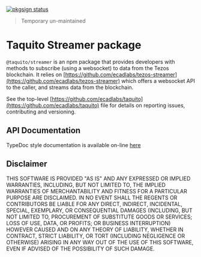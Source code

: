 [![pkgsign status](https://us-central1-pkgsign.cloudfunctions.net/pkgsign-badge?name=@taquito/streamer&expectedIdentity=%40simrob)](https://github.com/RedpointGames/pkgsign)

> Temporary un-maintained

# Taquito Streamer package

`@taquito/streamer` is an npm package that provides developers with methods to subscribe (using a websocket) to data from the Tezos blockchain. It relies on [https://github.com/ecadlabs/tezos-streamer](https://github.com/ecadlabs/tezos-streamer) which offers a websocket API to the caller, and streams data from the blockchain.

See the top-level [https://github.com/ecadlabs/taquito](https://github.com/ecadlabs/taquito) file for details on reporting issues, contributing and versioning.

## API Documentation

TypeDoc style documentation is available on-line [here](https://tezostaquito.io/typedoc/modules/_taquito_streamer.html)

## Disclaimer

THIS SOFTWARE IS PROVIDED "AS IS" AND ANY EXPRESSED OR IMPLIED WARRANTIES, INCLUDING, BUT NOT LIMITED TO, THE IMPLIED WARRANTIES OF MERCHANTABILITY AND FITNESS FOR A PARTICULAR PURPOSE ARE DISCLAIMED. IN NO EVENT SHALL THE REGENTS OR CONTRIBUTORS BE LIABLE FOR ANY DIRECT, INDIRECT, INCIDENTAL, SPECIAL, EXEMPLARY, OR CONSEQUENTIAL DAMAGES (INCLUDING, BUT NOT LIMITED TO, PROCUREMENT OF SUBSTITUTE GOODS OR SERVICES; LOSS OF USE, DATA, OR PROFITS; OR BUSINESS INTERRUPTION) HOWEVER CAUSED AND ON ANY THEORY OF LIABILITY, WHETHER IN CONTRACT, STRICT LIABILITY, OR TORT (INCLUDING NEGLIGENCE OR OTHERWISE) ARISING IN ANY WAY OUT OF THE USE OF THIS SOFTWARE, EVEN IF ADVISED OF THE POSSIBILITY OF SUCH DAMAGE.
